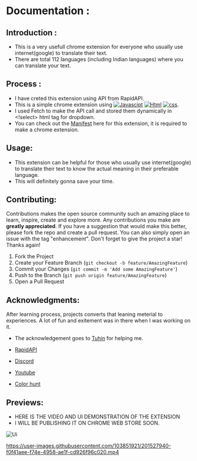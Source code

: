# Documentation :

## Introduction :

- This is a very usefull chrome extension for everyone who usually use internet(google) to translate their text.
- There are total 112 languages (including Indian languages) where you can translate your text.
 
## Process :

- I have creted this extension using API from RapidAPI.
- This is a simple chrome extension using [![Javascipt](https://img.shields.io/badge/JavaScript-323330?style=for-the-badge&logo=javascript&logoColor=F7DF1E)](https://www.javascript.com/) [![Html](https://img.shields.io/badge/HTML5-E34F26?style=for-the-badge&logo=html5&logoColor=white)](https://html.com/) [![css](https://img.shields.io/badge/CSS3-1572B6?style=for-the-badge&logo=css3&logoColor=white)](https://www.w3.org/Style/CSS/Overview.en.html).
- I used Fetch to make the API call and stored them dynamically in <!select> html tag for dropdown.
- You can check out the [Manifest](https://github.com/souvik-wizard/Translator_Chrome-Extension/blob/master/manifest.json) here for this extension, it is required to make a chrome extension.


## Usage:

- This extension can be helpful for those who usually use internet(google) to translate their text to know the actual meaning in their preferable language.
- This will definitely gonna save your time.

## Contributing:

Contributions makes the open source community such an amazing place to learn, inspire, create and explore more. Any contributions you make are **greatly appreciated**.
If you have a suggestion that would make this better, please fork the repo and create a pull request. You can also simply open an issue with the tag "enhancement".
Don't forget to give the project a star! Thanks again!

1. Fork the Project
2. Create your Feature Branch (`git checkout -b feature/AmazingFeature`)
3. Commit your Changes (`git commit -m 'Add some AmazingFeature'`)
4. Push to the Branch (`git push origin feature/AmazingFeature`)
5. Open a Pull Request

## Acknowledgments:

After learning process, projects converts that leaning meterial to experiences.
A lot of fun and exitement was in there when I was working on it.

* The acknowledgement goes to [Tuhin](https://github.com/TuhinBar) for helping me.
  
* [RapidAPI](https://rapidapi.com/hub)
* [Discord](https://discord.com/)
* [Youtube](https://youtube.com)
* [Color hunt](https://colorhunt.co)

## Previews:

 - HERE IS THE VIDEO AND UI DEMONSTRATION OF THE EXTENSION
 - I WILL BE PUBLISHING IT ON CHROME WEB STORE SOON.



![Ui](https://user-images.githubusercontent.com/103851921/201527928-15490504-4d67-431e-b1a0-6ad06f1c8120.png)

https://user-images.githubusercontent.com/103851921/201527940-f0f41aee-f74e-4958-ae1f-cd926f96c020.mp4

